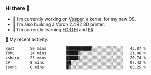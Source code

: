 ### Hi there 👋

<!--
**berkus/berkus** is a ✨ _special_ ✨ repository because its `README.md` (this file) appears on your GitHub profile.

Here are some ideas to get you started:

- 🔭 I’m currently working on ...
- 🌱 I’m currently learning ...
- 👯 I’m looking to collaborate on ...
- 🤔 I’m looking for help with ...
- 💬 Ask me about ...
- 📫 How to reach me: ...
- 😄 Pronouns: ...
- ⚡ Fun fact: ...
-->

- 🔭 I’m currently working on [Vesper](https://github.com/metta-systems/vesper), a kernel for my new OS.
- 🔭 I’m also building a Voron 2.4R2 3D printer.
- 🌱 I’m currently learning [FORTH](http://forth.com/starting-forth/) and [F#](https://fsharpforfunandprofit.com/)

💼 My recent activity:

<!--START_SECTION:waka-->

```txt
Rust       50 mins         ███████████░░░░░░░░░░░░░░   43.87 %
TOML       24 mins         █████▒░░░░░░░░░░░░░░░░░░░   21.06 %
csharp     23 mins         █████▒░░░░░░░░░░░░░░░░░░░   20.74 %
C#         8 mins          ██░░░░░░░░░░░░░░░░░░░░░░░   07.42 %
jsonc      6 mins          █▒░░░░░░░░░░░░░░░░░░░░░░░   05.25 %
```

<!--END_SECTION:waka-->

